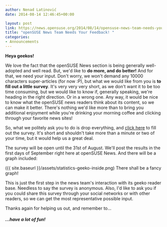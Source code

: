 ```yaml
---
author: Nenad Latinović
date: 2014-08-14 12:46:45+00:00

layout: post
link: https://news.opensuse.org/2014/08/14/opensuse-news-team-needs-your-feedback/
title: "openSUSE News Team Needs Your Feedback! "
categories:
- Announcements
---
```

**Heya geekos!**

We love the fact that the openSUSE News section is being generally well-adopted and well read. But, we'd like to **do more, and do better!** And for that, we need your input. Don't worry, we won't demand any 10000 characters super-articles (for now :P), but what we would like from you is **to fill out a little survey**. It's very very very short, as we don't want it to be too time consuming, but we would like to know if, generally speaking, we're heading in the right direction. Or in a wrong one. Any way, it would be nice to know what the openSUSE news readers think about its content, so we can make it better. There's nothing we'd like more than to bring you additional enjoyment while you're drinking your morning coffee and clicking through your favorite news sites!

<!-- more -->

So, what we politely ask you to do is drop everything, and [click here](https://docs.google.com/forms/d/17z4F1ZN5imsY47Rnk-1nV-lOJ05KP1UVNxMdj3G6bME/viewform?usp=send_form) to fill out the survey. It's short and shouldn't take more than a minute or two of your time, but it would help us a great deal.

The survey will be open until the 31st of August. We'll post the results in the first days of September right here at openSUSE News. And there will be a graph included:

({{ site.baseurl }}/assets/statistics-geeko-inside.png) There shall be a fancy graph!

This is just the first step in the news team's interaction with its geeko reader base. Needless to say the survey is anonymous. Also, I'd like to ask you if you could share this survey through your social networks or with other readers, so we can get the most representative possible input.

Thanks again for helping us out, and remember to...




##### ...have a lot of fun!

		
